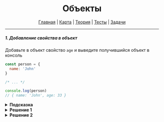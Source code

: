 <div align="center">

# Объекты

[Главная](https://github.com/dollaween/junior-roadmap/)
|
[Карта](/roadmap/README.md)
|
[Теория](/theory/README.md)
|
[Тесты](/tests/README.md)
|
[Задачи](/tasks/README.md)

</div>

---

##### 1. Добавление свойства в объект

Добавьте в объект свойство `age` и выведите получившийся объект в консоль

```js
const person = {
  name: 'John'
}

/* ... */

console.log(person)
// { name: 'John', age: 33 }
```

<details><summary><b>Подсказка</b></summary>
<p>

Для добавления нового свойства к объекту, обратитесь к нему через оператор `.` или квадратных скобок `[]`.

</p>
</details>

<details><summary><b>Решение 1</b></summary>
<p>

```js
const person = {
  name: 'John'
}

person.age = 33

console.log(person)
```

</p>
</details>

<details><summary><b>Решение 2</b></summary>
<p>

```js
const person = {
  name: 'John'
}

person[age] = 33

console.log(person)
```

</p>
</details>
